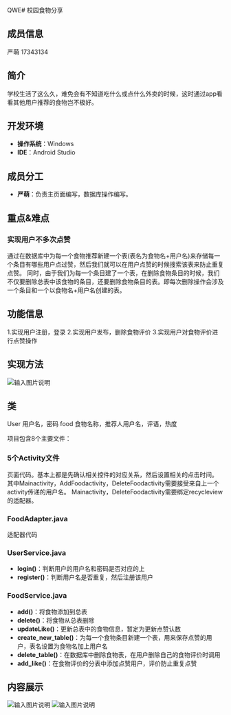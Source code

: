 QWE# 校园食物分享

## 成员信息

严萌 17343134

## 简介

学校生活了这么久，难免会有不知道吃什么或点什么外卖的时候，这时通过app看看其他用户推荐的食物岂不极好。

## 开发环境

- **操作系统**：Windows
- **IDE**：Android Studio

## 成员分工


- **严萌**：负责主页面编写，数据库操作编写。

## 重点&难点



### 实现用户不多次点赞

通过在数据库中为每一个食物推荐新建一个表(表名为食物名+用户名)来存储每一个条目有哪些用户点过赞，然后我们就可以在用户点赞的时候搜索该表来防止重复点赞。
同时，由于我们为每一个条目建了一个表，在删除食物条目的时候，我们不仅要删除总表中该食物的条目，还要删除食物条目的表。即每次删除操作会涉及一个条目和一个以食物名+用户名创建的表。

## 功能信息

1.实现用户注册，登录
2.实现用户发布，删除食物评价
3.实现用户对食物评价进行点赞操作

## 实现方法

![输入图片说明](https://images.gitee.com/uploads/images/2020/0708/205934_a2a1559c_5426652.jpeg "流程图.JPG")

## 类

User 用户名，密码
food 食物名称，推荐人用户名，评语，热度

项目包含8个主要文件：

### 5个Activity文件

页面代码。基本上都是先确认相关控件的对应关系，然后设置相关的点击时间。
其中Mainactivity，AddFoodactivity，DeleteFoodactivity需要接受来自上一个activity传递的用户名。
Mainactivity，DeleteFoodactivity需要绑定recycleview的适配器。

### FoodAdapter.java

适配器代码

### UserService.java
- **login()**：判断用户的用户名和密码是否对应的上
- **register()**：判断用户名是否重复，然后注册该用户

### FoodService.java
- **add()**：将食物添加到总表
- **delete()**：将食物从总表删除
- **updateLike()**：更新总表中的食物信息，暂定为更新点赞认数
- **create_new_table()**：为每一个食物条目新建一个表，用来保存点赞的用户，表名设置为食物名加上用户名
- **delete_table()**：在数据库中删除食物表，在用户删除自己的食物评价时调用
- **add_like()**：在食物评价的分表中添加点赞用户，评价防止重复点赞


## 内容展示

![输入图片说明](https://images.gitee.com/uploads/images/2020/0708/210004_7efe14e5_5426652.jpeg "捕获.JPG")
![输入图片说明](https://images.gitee.com/uploads/images/2020/0708/210019_c4f6aca3_5426652.jpeg "3.JPG")
